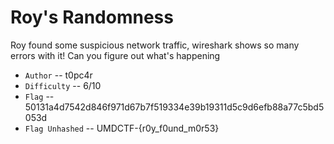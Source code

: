 # Roy's Randomness

Roy found some suspicious network traffic, wireshark shows so many errors with it! Can you figure out what's happening

- `Author` -- t0pc4r
- `Difficulty` -- 6/10
- `Flag` -- 50131a4d7542d846f971d67b7f519334e39b19311d5c9d6efb88a77c5bd5053d
- `Flag Unhashed` -- UMDCTF-{r0y_f0und_m0r53}
